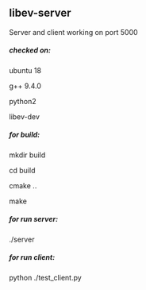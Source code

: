 ## libev-server
Server and client working on port 5000
##### checked on: 
ubuntu 18

g++ 9.4.0

python2

libev-dev

##### for build:
mkdir build

cd build

cmake ..

make

##### for run server:

./server

##### for run client:

python ./test_client.py 
